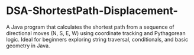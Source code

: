 # DSA-ShortestPath-Displacement-
A Java program that calculates the shortest path from a sequence of directional moves (N, S, E, W) using coordinate tracking and Pythagorean logic. Ideal for beginners exploring string traversal, conditionals, and basic geometry in Java.
